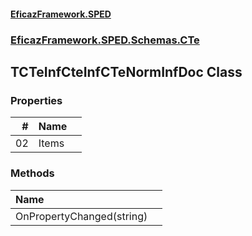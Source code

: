 #### [EficazFramework.SPED](EficazFrameworkSPED.md 'EficazFramework SPED')
### [EficazFramework.SPED.Schemas.CTe](EficazFramework.SPED.Schemas.CTe.md 'EficazFramework.SPED.Schemas.CTe')

## TCTeInfCteInfCTeNormInfDoc Class
### Properties

| # | Name | |
| ---: | :--- | :--- |
| 02 | Items |  |
### Methods

| Name | |
| :--- | :--- |
| OnPropertyChanged(string) |  |
